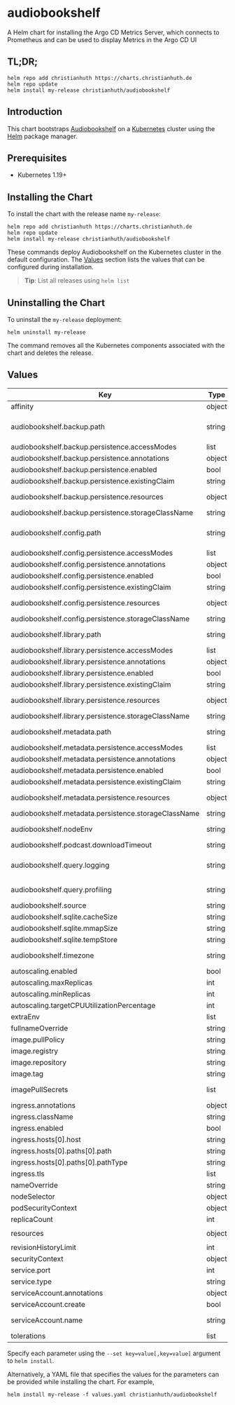 # audiobookshelf

A Helm chart for installing the Argo CD Metrics Server, which connects to Prometheus and can be used to display Metrics in the Argo CD UI

## TL;DR;

```console
helm repo add christianhuth https://charts.christianhuth.de
helm repo update
helm install my-release christianhuth/audiobookshelf
```

## Introduction

This chart bootstraps [Audiobookshelf](https://github.com/advplyr/audiobookshelf) on a [Kubernetes](http://kubernetes.io) cluster using the [Helm](https://helm.sh) package manager.

## Prerequisites

- Kubernetes 1.19+

## Installing the Chart

To install the chart with the release name `my-release`:

```console
helm repo add christianhuth https://charts.christianhuth.de
helm repo update
helm install my-release christianhuth/audiobookshelf
```

These commands deploy Audiobookshelf on the Kubernetes cluster in the default configuration. The [Values](#values) section lists the values that can be configured during installation.

> **Tip**: List all releases using `helm list`

## Uninstalling the Chart

To uninstall the `my-release` deployment:

```console
helm uninstall my-release
```

The command removes all the Kubernetes components associated with the chart and deletes the release.

## Values

| Key | Type | Default | Description |
|-----|------|---------|-------------|
| affinity | object | `{}` | Affinity settings for pod assignment |
| audiobookshelf.backup.path | string | `"/backups"` | Path to where backups are stored. Backups contain a backup of the database in /config and images/metadata stored in ./metadata/items and ./metadata/authors |
| audiobookshelf.backup.persistence.accessModes | list | `["ReadWriteOnce"]` | the desired access modes the volume should have. |
| audiobookshelf.backup.persistence.annotations | object | `{}` | Annotations to be added to the PersistentVolumeClaim |
| audiobookshelf.backup.persistence.enabled | bool | `true` | use a PVC to persist the backup directory |
| audiobookshelf.backup.persistence.existingClaim | string | `""` | provide an existing PersistentVolumeClaim |
| audiobookshelf.backup.persistence.resources | object | `{}` | represents the minimum and maximum resources the volume should have. |
| audiobookshelf.backup.persistence.storageClassName | string | `""` | Name of the StorageClass required by the claim. |
| audiobookshelf.config.path | string | `"/config"` | Path to the config directory. It will contain the database (users/books/libraries/settings). This location must not be mounted over the network. |
| audiobookshelf.config.persistence.accessModes | list | `["ReadWriteOnce"]` | the desired access modes the volume should have. |
| audiobookshelf.config.persistence.annotations | object | `{}` | Annotations to be added to the PersistentVolumeClaim |
| audiobookshelf.config.persistence.enabled | bool | `true` | use a PVC to persist the config directory |
| audiobookshelf.config.persistence.existingClaim | string | `""` | provide an existing PersistentVolumeClaim |
| audiobookshelf.config.persistence.resources | object | `{}` | represents the minimum and maximum resources the volume should have. |
| audiobookshelf.config.persistence.storageClassName | string | `""` | Name of the StorageClass required by the claim. |
| audiobookshelf.library.path | string | `"/library"` | Path to the library directory. It will contain the library files. This location must not be mounted over the network. |
| audiobookshelf.library.persistence.accessModes | list | `["ReadWriteOnce"]` | the desired access modes the volume should have. |
| audiobookshelf.library.persistence.annotations | object | `{}` | Annotations to be added to the PersistentVolumeClaim |
| audiobookshelf.library.persistence.enabled | bool | `true` | use a PVC to persist the config directory |
| audiobookshelf.library.persistence.existingClaim | string | `""` | provide an existing PersistentVolumeClaim |
| audiobookshelf.library.persistence.resources | object | `{}` | represents the minimum and maximum resources the volume should have. |
| audiobookshelf.library.persistence.storageClassName | string | `""` | Name of the StorageClass required by the claim. |
| audiobookshelf.metadata.path | string | `"/metadata"` | Path to the metadata directory. It will contain cache, streams, covers, downloads, backups and logs. |
| audiobookshelf.metadata.persistence.accessModes | list | `["ReadWriteOnce"]` | the desired access modes the volume should have. |
| audiobookshelf.metadata.persistence.annotations | object | `{}` | Annotations to be added to the PersistentVolumeClaim |
| audiobookshelf.metadata.persistence.enabled | bool | `true` | use a PVC to persist the metadata directory |
| audiobookshelf.metadata.persistence.existingClaim | string | `""` | provide an existing PersistentVolumeClaim |
| audiobookshelf.metadata.persistence.resources | object | `{}` | represents the minimum and maximum resources the volume should have. |
| audiobookshelf.metadata.persistence.storageClassName | string | `""` | Name of the StorageClass required by the claim. |
| audiobookshelf.nodeEnv | string | `"production"` | Type of deployment. Should be production unless using development. |
| audiobookshelf.podcast.downloadTimeout | string | `"30"` | Timeout to wait for a podcast to start downloading. |
| audiobookshelf.query.logging | string | `""` | Debug information for logging SQL queries. Use log to log the queries, and benchmark to also log the runtime of each query. |
| audiobookshelf.query.profiling | string | `""` | Experimental profiling of specific database queries. Not implemented on most queries. |
| audiobookshelf.source | string | `"Helm"` | Installation source. Will be shown in the web client. |
| audiobookshelf.sqlite.cacheSize | string | `""` | Set the cache_size pragma for the SQLite database |
| audiobookshelf.sqlite.mmapSize | string | `""` | Set the mmap_size pragma for the SQLite database |
| audiobookshelf.sqlite.tempStore | string | `""` | Set the temp_store pragma for the SQLite database |
| audiobookshelf.timezone | string | `"Europe/Berlin"` | specify the time zone. Check list: https://en.wikipedia.org/wiki/List_of_tz_database_time_zones |
| autoscaling.enabled | bool | `false` |  |
| autoscaling.maxReplicas | int | `100` |  |
| autoscaling.minReplicas | int | `1` |  |
| autoscaling.targetCPUUtilizationPercentage | int | `80` |  |
| extraEnv | list | `[]` | additional environment variables to be added to the pods |
| fullnameOverride | string | `""` | String to fully override `"argocd-extension-metrics.fullname"` |
| image.pullPolicy | string | `"Always"` | image pull policy |
| image.registry | string | `"docker.io"` | image registory |
| image.repository | string | `"advplyr/audiobookshelf"` | image repository |
| image.tag | string | `"2.28.0"` | Overrides the image tag |
| imagePullSecrets | list | `[]` | If defined, uses a Secret to pull an image from a private Docker registry or repository. |
| ingress.annotations | object | `{}` |  |
| ingress.className | string | `""` |  |
| ingress.enabled | bool | `false` |  |
| ingress.hosts[0].host | string | `"chart-example.local"` |  |
| ingress.hosts[0].paths[0].path | string | `"/"` |  |
| ingress.hosts[0].paths[0].pathType | string | `"ImplementationSpecific"` |  |
| ingress.tls | list | `[]` |  |
| nameOverride | string | `""` | Provide a name in place of `argocd-extension-metrics` |
| nodeSelector | object | `{}` | Node labels for pod assignment |
| podSecurityContext | object | see [values.yaml](./values.yaml) | pod-level security context |
| replicaCount | int | `1` | Number of replicas |
| resources | object | `{"requests":{"cpu":"100m","memory":"100Mi"}}` | Resource limits and requests for the controller pods. |
| revisionHistoryLimit | int | `0` | The number of old ReplicaSets to retain |
| securityContext | object | see [values.yaml](./values.yaml) | container-level security context |
| service.port | int | `8080` | Kubernetes port where service is exposed |
| service.type | string | `"ClusterIP"` | Kubernetes service type |
| serviceAccount.annotations | object | `{}` | Annotations to add to the service account |
| serviceAccount.create | bool | `true` | Specifies whether a service account should be created |
| serviceAccount.name | string | `""` | The name of the service account to use. If not set and create is true, a name is generated using the fullname template |
| tolerations | list | `[]` | Toleration labels for pod assignment |

Specify each parameter using the `--set key=value[,key=value]` argument to `helm install`.

Alternatively, a YAML file that specifies the values for the parameters can be provided while installing the chart. For example,

```console
helm install my-release -f values.yaml christianhuth/audiobookshelf
```

